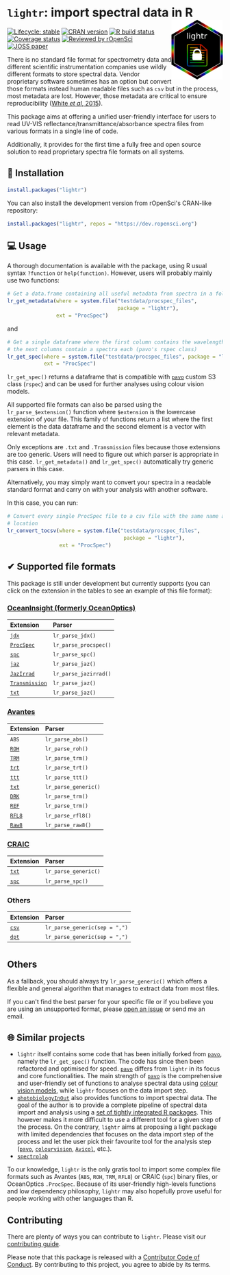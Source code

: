 # `lightr`: import spectral data in R <img src="man/figures/logo.gif" align="right" alt="" width="120" />

<!-- badges: start -->
[![Lifecycle: stable](https://img.shields.io/badge/lifecycle-stable-brightgreen.svg)](https://www.tidyverse.org/lifecycle/#stable)
[![CRAN version](https://www.r-pkg.org/badges/version-ago/lightr)](https://cran.r-project.org/package=lightr)
[![R build status](https://github.com/ropensci/lightr/workflows/R-CMD-check/badge.svg)](https://github.com/ropensci/lightr/actions)
[![Coverage status](https://codecov.io/gh/ropensci/lightr/branch/master/graph/badge.svg)](https://codecov.io/github/ropensci/lightr?branch=master)
[![Reviewed by rOpenSci](https://badges.ropensci.org/267_status.svg)](https://github.com/ropensci/software-review/issues/267)
[![JOSS paper](https://joss.theoj.org/papers/7f76d78642d3dc72ea9d8c2597ef0e27/status.svg)](https://joss.theoj.org/papers/7f76d78642d3dc72ea9d8c2597ef0e27)
<!-- badges: end -->


There is no standard file format for spectrometry data and different scientific
instrumentation companies use wildly different formats to store spectral data.
Vendor proprietary software sometimes has an option but convert those formats
instead human readable files such as `csv` but in the process, most metadata
are lost. However, those metadata are critical to ensure reproducibility ([White
*et al*, 2015](https://doi.org/10.1016/j.anbehav.2015.05.007)).

This package aims at offering a unified user-friendly interface for users to 
read UV-VIS reflectance/transmittance/absorbance spectra files from various
formats in a single line of code.

Additionally, it provides for the first time a fully free and open source 
solution to read proprietary spectra file formats on all systems.

## 🔧 Installation

```r
install.packages("lightr")
```

You can also install the development version from rOpenSci's CRAN-like 
repository:

```r
install.packages("lightr", repos = "https://dev.ropensci.org")
```

## 💻 Usage

A thorough documentation is available with the package, using R usual syntax
`?function` or `help(function)`. However, users will probably mainly use two 
functions:

```r
# Get a data.frame containing all useful metadata from spectra in a folder
lr_get_metadata(where = system.file("testdata/procspec_files", 
                                    package = "lightr"), 
                ext = "ProcSpec")
```

and

```r
# Get a single dataframe where the first column contains the wavelengths and 
# the next columns contain a spectra each (pavo's rspec class)
lr_get_spec(where = system.file("testdata/procspec_files", package = "lightr"),
            ext = "ProcSpec")
```

`lr_get_spec()` returns a dataframe that is compatible with [`pavo`] custom S3
class (`rspec`) and can be used for further analyses using colour vision models.

All supported file formats can also be parsed using the `lr_parse_$extension()` 
function where `$extension` is the lowercase extension of your file. This
family of functions return a list where the first element is the data dataframe
and the second element is a vector with relevant metadata.

Only exceptions are `.txt` and `.Transmission` files because those extensions
are too generic. Users will need to figure out which parser is appropriate in 
this case. `lr_get_metadata()` and `lr_get_spec()` automatically try generic 
parsers in this case.

Alternatively, you may simply want to convert your spectra in a readable 
standard format and carry on with your analysis with another software.

In this case, you can run:

```r
# Convert every single ProcSpec file to a csv file with the same name and 
# location
lr_convert_tocsv(where = system.file("testdata/procspec_files", 
                                      package = "lightr"),
                 ext = "ProcSpec")
```

## ✔ Supported file formats

This package is still under development but currently supports (you can click
on the extension in the tables to see an example of this file format):

### [OceanInsight (formerly OceanOptics)](https://www.oceaninsight.com/)

  | Extension        | Parser                |
  |:-----------------|:----------------------|
  | [`jdx`]          | `lr_parse_jdx()`      |
  | [`ProcSpec`]     | `lr_parse_procspec()` |
  | [`spc`][spc1]    | `lr_parse_spc()`      |
  | [`jaz`]          | `lr_parse_jaz()`      |
  | [`JazIrrad`]     | `lr_parse_jazirrad()` |
  | [`Transmission`] | `lr_parse_jaz()`      |
  | [`txt`](https://raw.githubusercontent.com/ropensci/lightr/master/inst/testdata/OceanView.txt) | `lr_parse_jaz()` |

[`jdx`]: https://raw.githubusercontent.com/ropensci/lightr/master/inst/testdata/OceanOptics_period.jdx
[`ProcSpec`]: https://github.com/ropensci/lightr/raw/master/inst/testdata/procspec_files/whiteref.ProcSpec
[spc1]: https://github.com/ropensci/lightr/raw/master/inst/testdata/OceanOptics.spc
[`jaz`]: https://raw.githubusercontent.com/ropensci/lightr/master/inst/testdata/jazspec.jaz
[`JazIrrad`]: https://raw.githubusercontent.com/ropensci/lightr/master/inst/testdata/irrad.JazIrrad
[`Transmission`]: https://raw.githubusercontent.com/ropensci/lightr/master/inst/testdata/FMNH6834.00000001.Master.Transmission

### [Avantes](https://www.avantes.com/)

  | Extension        | Parser                |
  |:---------------  |:----------------------|
  | `ABS`            | `lr_parse_abs()`      |
  | [`ROH`]          | `lr_parse_roh()`      |
  | [`TRM`]          | `lr_parse_trm()`      |
  | [`trt`]          | `lr_parse_trt()`      |
  | [`ttt`]          | `lr_parse_ttt()`      |
  | [`txt`](https://raw.githubusercontent.com/ropensci/lightr/master/inst/testdata/avasoft8.txt) | `lr_parse_generic()` |
  | [`DRK`]          | `lr_parse_trm()`      |
  | [`REF`]          | `lr_parse_trm()`      |
  | [`RFL8`]         | `lr_parse_rfl8()`     |
  | [`Raw8`]         | `lr_parse_raw8()`     |
  
[`TRM`]: https://github.com/ropensci/lightr/raw/master/inst/testdata/avantes2.TRM
[`ROH`]: https://github.com/ropensci/lightr/raw/master/inst/testdata/avantes_reflect.ROH
[`trt`]: https://github.com/ropensci/lightr/raw/master/inst/testdata/avantes_export2.trt
[`ttt`]: https://github.com/ropensci/lightr/raw/master/inst/testdata/avantes_export.ttt
[`DRK`]: https://github.com/ropensci/lightr/raw/master/inst/testdata/1305084U1.DRK
[`REF`]: https://github.com/ropensci/lightr/raw/master/inst/testdata/1305084U1.REF
[`RFL8`]: https://github.com/ropensci/lightr/raw/master/inst/testdata/compare/Avantes/feather.RFL8
[`Raw8`]: https://github.com/ropensci/lightr/raw/master/inst/testdata/1904090M1_0003.Raw8

### [CRAIC](http://www.microspectra.com/)

  | Extension | Parser               |
  |:----------|:---------------------|
  | [`txt`](https://raw.githubusercontent.com/ropensci/lightr/master/inst/testdata/CRAIC_export.txt) | `lr_parse_generic()` |
  | [`spc`]   | `lr_parse_spc()`     |
  
[`spc`]: https://github.com/ropensci/lightr/raw/master/inst/testdata/compare/CRAIC/CRAIC.spc
  
### Others

  | Extension | Parser                        |
  |:----------|:------------------------------|
  | [`csv`]   | `lr_parse_generic(sep = ",")` |
  | [`dpt`]   | `lr_parse_generic(sep = ",")` |

#  
[`csv`]: https://raw.githubusercontent.com/ropensci/lightr/master/inst/testdata/spec.csv
[`dpt`]: https://raw.githubusercontent.com/ropensci/lightr/master/inst/testdata/RS-1.dpt
## Others

As a fallback, you should always try `lr_parse_generic()` which offers a
flexible and general algorithm that manages to extract data from most files.

If you can't find the best parser for your specific file or if you believe you
are using an unsupported format, please 
[open an issue](https://github.com/ropensci/lightr/issues) or send me an email. 

## 🌐 Similar projects

* `lightr` itself contains some code that has been initially forked from 
  [`pavo`], namely the `lr_get_spec()` function. The code has since then been 
  refactored and optimised for speed. [`pavo`] differs from `lightr` in its
  focus and core functionalities. The main strength of [`pavo`] is the 
  comprehensive and user-friendly set of functions to analyse spectral data
  using [colour vision models](https://en.wikipedia.org/wiki/Color_model), while
  `lightr` focuses on the data import step.
* [`photobiologyInOut`] also provides functions to import spectral data. 
  The goal of the author is to provide a complete pipeline of spectral data 
  import and analysis using a 
  [set of tightly integrated R packages](https://www.r4photobiology.info/). 
  This however makes it more difficult to use a different tool for a given step
  of the process. On the contrary, `lightr` aims at proposing a light package 
  with limited dependencies that focuses on the data import step of the process
  and let the user pick their favourite tool for the analysis step ([`pavo`],
  [`colourvision`](https://cran.r-project.org/package=colourvision),
  [`Avicol`](https://sites.google.com/site/avicolprogram/), etc.).
* [`spectrolab`](https://github.com/meireles/spectrolab)

To our knowledge, `lightr` is the only gratis tool to import some complex file
formats such as Avantes (`ABS`, `ROH`, `TRM`, `RFL8`) or CRAIC (`spc`) binary 
files, or OceanOptics `.ProcSpec`. Because of its user-friendly high-levels
functions and low dependency philosophy, `lightr` may also hopefully prove
useful for people working with other languages than R.

## Contributing

There are plenty of ways you can contribute to `lightr`. Please visit our 
[contributing guide](https://docs.ropensci.org/lightr/CONTRIBUTING.html).

Please note that this package is released with a [Contributor Code of
Conduct](https://ropensci.org/code-of-conduct/). By contributing to this
project, you agree to abide by its terms.


[`pavo`]: https://cran.r-project.org/package=pavo

[`photobiologyInOut`]: https://cran.r-project.org/package=photobiologyInOut
